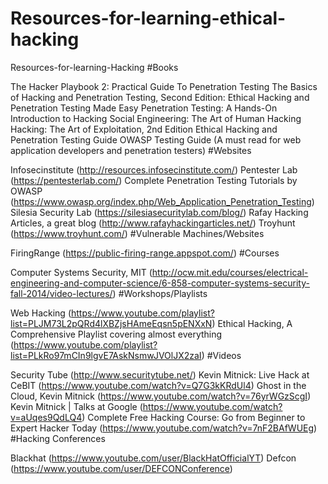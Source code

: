 # Resources-for-learning-ethical-hacking

Resources-for-learning-Hacking
#Books

The Hacker Playbook 2: Practical Guide To Penetration Testing
The Basics of Hacking and Penetration Testing, Second Edition: Ethical Hacking and Penetration Testing Made Easy
Penetration Testing: A Hands-On Introduction to Hacking
Social Engineering: The Art of Human Hacking
Hacking: The Art of Exploitation, 2nd Edition
Ethical Hacking and Penetration Testing Guide
OWASP Testing Guide (A must read for web application developers and penetration testers)
#Websites

Infosecinstitute (http://resources.infosecinstitute.com/)
Pentester Lab (https://pentesterlab.com/)
Complete Penetration Testing Tutorials by OWASP (https://www.owasp.org/index.php/Web_Application_Penetration_Testing)
Silesia Security Lab (https://silesiasecuritylab.com/blog/)
Rafay Hacking Articles, a great blog (http://www.rafayhackingarticles.net/)
Troyhunt (https://www.troyhunt.com/)
#Vulnerable Machines/Websites

FiringRange (https://public-firing-range.appspot.com/)
#Courses

Computer Systems Security, MIT (http://ocw.mit.edu/courses/electrical-engineering-and-computer-science/6-858-computer-systems-security-fall-2014/video-lectures/)
#Workshops/Playlists

Web Hacking (https://www.youtube.com/playlist?list=PLJM73L2pQRd4lXBZjsHAmeEqsn5pENXxN)
Ethical Hacking, A Comprehensive Playlist covering almost everything (https://www.youtube.com/playlist?list=PLkRo97mCIn9lgvE7AskNsmwJVOlJX2zaI)
#Videos

Security Tube (http://www.securitytube.net/)
Kevin Mitnick: Live Hack at CeBIT (https://www.youtube.com/watch?v=Q7G3kKRdUl4)
Ghost in the Cloud, Kevin Mitnick (https://www.youtube.com/watch?v=76yrWGzScgI)
Kevin Mitnick | Talks at Google (https://www.youtube.com/watch?v=aUqes9QdLQ4)
Complete Free Hacking Course: Go from Beginner to Expert Hacker Today (https://www.youtube.com/watch?v=7nF2BAfWUEg)
#Hacking Conferences

Blackhat (https://www.youtube.com/user/BlackHatOfficialYT)
Defcon (https://www.youtube.com/user/DEFCONConference)
